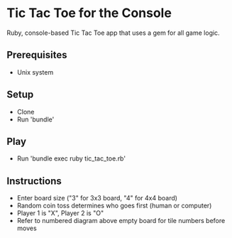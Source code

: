Tic Tac Toe for the Console
===========

Ruby, console-based Tic Tac Toe app that uses a gem for all game logic.

Prerequisites
-----
- Unix system

Setup
-----
- Clone
- Run 'bundle'

Play
-----
- Run 'bundle exec ruby tic_tac_toe.rb'

Instructions
-----
- Enter board size ("3" for 3x3 board, "4" for 4x4 board)
- Random coin toss determines who goes first (human or computer)
- Player 1 is "X", Player 2 is "O"
- Refer to numbered diagram above empty board for tile numbers before moves

